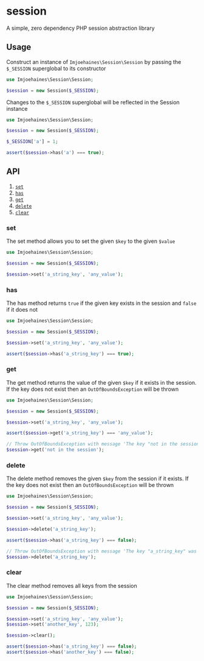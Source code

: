 # session

A simple, zero dependency PHP session abstraction library

## Usage

Construct an instance of `Imjoehaines\Session\Session` by passing the `$_SESSION` superglobal to its constructor

```php
use Imjoehaines\Session\Session;

$session = new Session($_SESSION);
```

Changes to the `$_SESSION` superglobal will be reflected in the Session instance

```php
use Imjoehaines\Session\Session;

$session = new Session($_SESSION);

$_SESSION['a'] = 1;

assert($session->has('a') === true);
```

## API

1. [`set`](#set)
1. [`has`](#has)
1. [`get`](#get)
1. [`delete`](#delete)
1. [`clear`](#clear)

### set

The set method allows you to set the given `$key` to the given `$value`

```php
use Imjoehaines\Session\Session;

$session = new Session($_SESSION);

$session->set('a_string_key', 'any_value');
```

### has

The has method returns `true` if the given key exists in the session and `false` if it does not

```php
use Imjoehaines\Session\Session;

$session = new Session($_SESSION);

$session->set('a_string_key', 'any_value');

assert($session->has('a_string_key') === true);
```

### get

The get method returns the value of the given `$key` if it exists in the session. If the key does not exist then an `OutOfBoundsException` will be thrown

```php
use Imjoehaines\Session\Session;

$session = new Session($_SESSION);

$session->set('a_string_key', 'any_value');

assert($session->get('a_string_key') === 'any_value');

// Throw OutOfBoundsException with message 'The key "not in the session" was not found in the session'
$session->get('not in the session');
```

### delete

The delete method removes the given `$key` from the session if it exists. If the key does not exist then an `OutOfBoundsException` will be thrown

```php
use Imjoehaines\Session\Session;

$session = new Session($_SESSION);

$session->set('a_string_key', 'any_value');

$session->delete('a_string_key');

assert($session->has('a_string_key') === false);

// Throw OutOfBoundsException with message 'The key "a_string_key" was not found in the session'
$session->delete('a_string_key');
```

### clear

The clear method removes all keys from the session

```php
use Imjoehaines\Session\Session;

$session = new Session($_SESSION);

$session->set('a_string_key', 'any_value');
$session->set('another_key', 123);

$session->clear();

assert($session->has('a_string_key') === false);
assert($session->has('another_key') === false);
```
